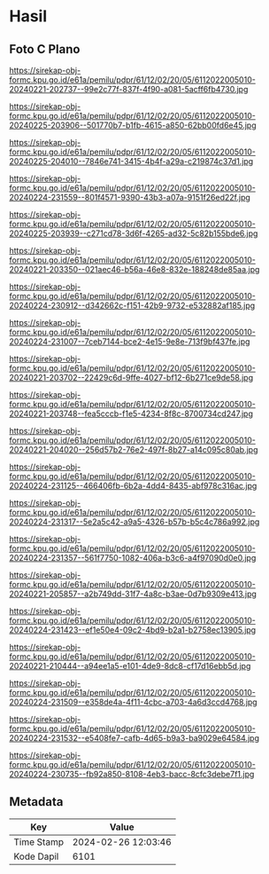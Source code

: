 # Hasil

## Foto C Plano

https://sirekap-obj-formc.kpu.go.id/e61a/pemilu/pdpr/61/12/02/20/05/6112022005010-20240221-202737--99e2c77f-837f-4f90-a081-5acff6fb4730.jpg

https://sirekap-obj-formc.kpu.go.id/e61a/pemilu/pdpr/61/12/02/20/05/6112022005010-20240225-203906--501770b7-b1fb-4615-a850-62bb00fd6e45.jpg

https://sirekap-obj-formc.kpu.go.id/e61a/pemilu/pdpr/61/12/02/20/05/6112022005010-20240225-204010--7846e741-3415-4b4f-a29a-c219874c37d1.jpg

https://sirekap-obj-formc.kpu.go.id/e61a/pemilu/pdpr/61/12/02/20/05/6112022005010-20240224-231559--801f4571-9390-43b3-a07a-9151f26ed22f.jpg

https://sirekap-obj-formc.kpu.go.id/e61a/pemilu/pdpr/61/12/02/20/05/6112022005010-20240225-203939--c271cd78-3d6f-4265-ad32-5c82b155bde6.jpg

https://sirekap-obj-formc.kpu.go.id/e61a/pemilu/pdpr/61/12/02/20/05/6112022005010-20240221-203350--021aec46-b56a-46e8-832e-188248de85aa.jpg

https://sirekap-obj-formc.kpu.go.id/e61a/pemilu/pdpr/61/12/02/20/05/6112022005010-20240224-230912--d342662c-f151-42b9-9732-e532882af185.jpg

https://sirekap-obj-formc.kpu.go.id/e61a/pemilu/pdpr/61/12/02/20/05/6112022005010-20240224-231007--7ceb7144-bce2-4e15-9e8e-713f9bf437fe.jpg

https://sirekap-obj-formc.kpu.go.id/e61a/pemilu/pdpr/61/12/02/20/05/6112022005010-20240221-203702--22429c6d-9ffe-4027-bf12-6b271ce9de58.jpg

https://sirekap-obj-formc.kpu.go.id/e61a/pemilu/pdpr/61/12/02/20/05/6112022005010-20240221-203748--fea5cccb-f1e5-4234-8f8c-8700734cd247.jpg

https://sirekap-obj-formc.kpu.go.id/e61a/pemilu/pdpr/61/12/02/20/05/6112022005010-20240221-204020--256d57b2-76e2-497f-8b27-a14c095c80ab.jpg

https://sirekap-obj-formc.kpu.go.id/e61a/pemilu/pdpr/61/12/02/20/05/6112022005010-20240224-231125--466406fb-6b2a-4dd4-8435-abf978c316ac.jpg

https://sirekap-obj-formc.kpu.go.id/e61a/pemilu/pdpr/61/12/02/20/05/6112022005010-20240224-231317--5e2a5c42-a9a5-4326-b57b-b5c4c786a992.jpg

https://sirekap-obj-formc.kpu.go.id/e61a/pemilu/pdpr/61/12/02/20/05/6112022005010-20240224-231357--561f7750-1082-406a-b3c6-a4f97090d0e0.jpg

https://sirekap-obj-formc.kpu.go.id/e61a/pemilu/pdpr/61/12/02/20/05/6112022005010-20240221-205857--a2b749dd-31f7-4a8c-b3ae-0d7b9309e413.jpg

https://sirekap-obj-formc.kpu.go.id/e61a/pemilu/pdpr/61/12/02/20/05/6112022005010-20240224-231423--ef1e50e4-09c2-4bd9-b2a1-b2758ec13905.jpg

https://sirekap-obj-formc.kpu.go.id/e61a/pemilu/pdpr/61/12/02/20/05/6112022005010-20240221-210444--a94ee1a5-e101-4de9-8dc8-cf17d16ebb5d.jpg

https://sirekap-obj-formc.kpu.go.id/e61a/pemilu/pdpr/61/12/02/20/05/6112022005010-20240224-231509--e358de4a-4f11-4cbc-a703-4a6d3ccd4768.jpg

https://sirekap-obj-formc.kpu.go.id/e61a/pemilu/pdpr/61/12/02/20/05/6112022005010-20240224-231532--e5408fe7-cafb-4d65-b9a3-ba9029e64584.jpg

https://sirekap-obj-formc.kpu.go.id/e61a/pemilu/pdpr/61/12/02/20/05/6112022005010-20240224-230735--fb92a850-8108-4eb3-bacc-8cfc3debe7f1.jpg


## Metadata

| Key        | Value               |
| ---------- | ------------------- |
| Time Stamp | 2024-02-26 12:03:46 |
| Kode Dapil | 6101                |




